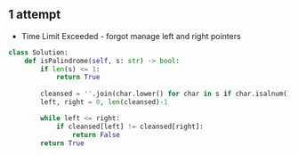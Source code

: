 ## 1 attempt
- Time Limit Exceeded - forgot manage left and right pointers
```python
class Solution:
    def isPalindrome(self, s: str) -> bool:
        if len(s) <= 1:
            return True
        
        cleansed = ''.join(char.lower() for char in s if char.isalnum())
        left, right = 0, len(cleansed)-1

        while left <= right:
            if cleansed[left] != cleansed[right]:
                return False
        return True
```